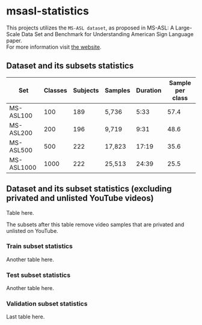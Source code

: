# msasl-statistics
This projects utilizes the `MS-ASL dataset`, as proposed in MS-ASL: A Large-Scale Data Set and Benchmark for Understanding American Sign Language paper.  
For more information visit [the website](https://www.microsoft.com/en-us/research/project/ms-asl/).

## Dataset and its subsets statistics
| Set        | Classes | Subjects | Samples | Duration | Sample per class |
|------------|---------|----------|---------|----------|------------------|
| MS-ASL100  | 100     | 189      | 5,736   | 5:33     | 57.4             |
| MS-ASL200  | 200     | 196      | 9,719   | 9:31     | 48.6             |
| MS-ASL500  | 500     | 222      | 17,823  | 17:19    | 35.6             |
| MS-ASL1000 | 1000    | 222      | 25,513  | 24:39    | 25.5             |

## Dataset and its subset statistics (excluding privated and unlisted YouTube videos)
Table here.

The subsets after this table remove video samples that are privated and unlisted on YouTube.

### Train subset statistics
Another table here.

### Test subset statistics
Another table here.

### Validation subset statistics
Last table here.